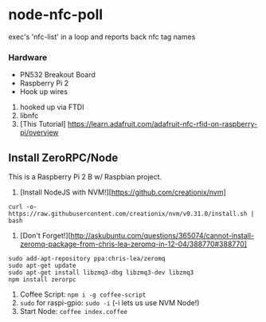 # node-nfc-poll
exec's 'nfc-list' in a loop and reports back nfc tag names

### Hardware

 * PN532 Breakout Board
 * Raspberry Pi 2
 * Hook up wires


1. hooked up via FTDI
2. libnfc
3. [This Tutorial] https://learn.adafruit.com/adafruit-nfc-rfid-on-raspberry-pi/overview


## Install ZeroRPC/Node

This is a Raspberry Pi 2 B w/ Raspbian project.

1. [Install NodeJS with NVM!][https://github.com/creationix/nvm]

```
curl -o- https://raw.githubusercontent.com/creationix/nvm/v0.31.0/install.sh | bash
```

1. [Don't Forget!][http://askubuntu.com/questions/365074/cannot-install-zeromq-package-from-chris-lea-zeromq-in-12-04/388770#388770]

```
sudo add-apt-repository ppa:chris-lea/zeromq
sudo apt-get update
sudo apt-get install libzmq3-dbg libzmq3-dev libzmq3
npm install zerorpc
```

1. Coffee Script: `npm i -g coffee-script`
1. `sudo` for raspi-gpio: `sudo -i` (-i lets us use NVM Node!)
1. Start Node: `coffee index.coffee`

